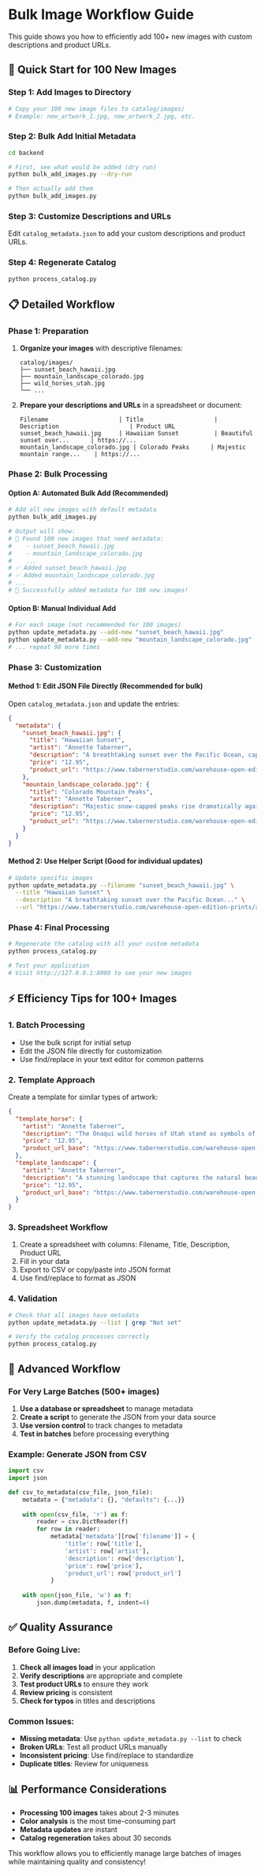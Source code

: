 # Bulk Image Workflow Guide

This guide shows you how to efficiently add 100+ new images with custom descriptions and product URLs.

## **🚀 Quick Start for 100 New Images**

### **Step 1: Add Images to Directory**
```bash
# Copy your 100 new image files to catalog/images/
# Example: new_artwork_1.jpg, new_artwork_2.jpg, etc.
```

### **Step 2: Bulk Add Initial Metadata**
```bash
cd backend

# First, see what would be added (dry run)
python bulk_add_images.py --dry-run

# Then actually add them
python bulk_add_images.py
```

### **Step 3: Customize Descriptions and URLs**
Edit `catalog_metadata.json` to add your custom descriptions and product URLs.

### **Step 4: Regenerate Catalog**
```bash
python process_catalog.py
```

## **📋 Detailed Workflow**

### **Phase 1: Preparation**

1. **Organize your images** with descriptive filenames:
   ```
   catalog/images/
   ├── sunset_beach_hawaii.jpg
   ├── mountain_landscape_colorado.jpg
   ├── wild_horses_utah.jpg
   └── ...
   ```

2. **Prepare your descriptions and URLs** in a spreadsheet or document:
   ```
   Filename                    | Title                    | Description                    | Product URL
   sunset_beach_hawaii.jpg     | Hawaiian Sunset          | Beautiful sunset over...      | https://...
   mountain_landscape_colorado.jpg | Colorado Peaks      | Majestic mountain range...    | https://...
   ```

### **Phase 2: Bulk Processing**

#### **Option A: Automated Bulk Add (Recommended)**
```bash
# Add all new images with default metadata
python bulk_add_images.py

# Output will show:
# 📁 Found 100 new images that need metadata:
#    - sunset_beach_hawaii.jpg
#    - mountain_landscape_colorado.jpg
#    ...
# ✅ Added sunset_beach_hawaii.jpg
# ✅ Added mountain_landscape_colorado.jpg
# ...
# 🎉 Successfully added metadata for 100 new images!
```

#### **Option B: Manual Individual Add**
```bash
# For each image (not recommended for 100 images)
python update_metadata.py --add-new "sunset_beach_hawaii.jpg"
python update_metadata.py --add-new "mountain_landscape_colorado.jpg"
# ... repeat 98 more times
```

### **Phase 3: Customization**

#### **Method 1: Edit JSON File Directly (Recommended for bulk)**
Open `catalog_metadata.json` and update the entries:

```json
{
  "metadata": {
    "sunset_beach_hawaii.jpg": {
      "title": "Hawaiian Sunset",
      "artist": "Annette Taberner",
      "description": "A breathtaking sunset over the Pacific Ocean, capturing the warm golden light as it dances across the waves.",
      "price": "12.95",
      "product_url": "https://www.tabernerstudio.com/warehouse-open-edition-prints/art_print_products/hawaiian-sunset"
    },
    "mountain_landscape_colorado.jpg": {
      "title": "Colorado Mountain Peaks",
      "artist": "Annette Taberner", 
      "description": "Majestic snow-capped peaks rise dramatically against a clear blue sky, showcasing the raw beauty of the Rocky Mountains.",
      "price": "12.95",
      "product_url": "https://www.tabernerstudio.com/warehouse-open-edition-prints/art_print_products/colorado-peaks"
    }
  }
}
```

#### **Method 2: Use Helper Script (Good for individual updates)**
```bash
# Update specific images
python update_metadata.py --filename "sunset_beach_hawaii.jpg" \
  --title "Hawaiian Sunset" \
  --description "A breathtaking sunset over the Pacific Ocean..." \
  --url "https://www.tabernerstudio.com/warehouse-open-edition-prints/art_print_products/hawaiian-sunset"
```

### **Phase 4: Final Processing**

```bash
# Regenerate the catalog with all your custom metadata
python process_catalog.py

# Test your application
# Visit http://127.0.0.1:8000 to see your new images
```

## **⚡ Efficiency Tips for 100+ Images**

### **1. Batch Processing**
- Use the bulk script for initial setup
- Edit the JSON file directly for customization
- Use find/replace in your text editor for common patterns

### **2. Template Approach**
Create a template for similar types of artwork:

```json
{
  "template_horse": {
    "artist": "Annette Taberner",
    "description": "The Onaqui wild horses of Utah stand as symbols of freedom, resilience, and the enduring spirit of the American West.",
    "price": "12.95",
    "product_url_base": "https://www.tabernerstudio.com/warehouse-open-edition-prints/art_print_products/"
  },
  "template_landscape": {
    "artist": "Annette Taberner", 
    "description": "A stunning landscape that captures the natural beauty and serenity of the American wilderness.",
    "price": "12.95",
    "product_url_base": "https://www.tabernerstudio.com/warehouse-open-edition-prints/art_print_products/"
  }
}
```

### **3. Spreadsheet Workflow**
1. Create a spreadsheet with columns: Filename, Title, Description, Product URL
2. Fill in your data
3. Export to CSV or copy/paste into JSON format
4. Use find/replace to format as JSON

### **4. Validation**
```bash
# Check that all images have metadata
python update_metadata.py --list | grep "Not set"

# Verify the catalog processes correctly
python process_catalog.py
```

## **🔧 Advanced Workflow**

### **For Very Large Batches (500+ images)**

1. **Use a database or spreadsheet** to manage metadata
2. **Create a script** to generate the JSON from your data source
3. **Use version control** to track changes to metadata
4. **Test in batches** before processing everything

### **Example: Generate JSON from CSV**
```python
import csv
import json

def csv_to_metadata(csv_file, json_file):
    metadata = {"metadata": {}, "defaults": {...}}
    
    with open(csv_file, 'r') as f:
        reader = csv.DictReader(f)
        for row in reader:
            metadata['metadata'][row['filename']] = {
                'title': row['title'],
                'artist': row['artist'],
                'description': row['description'],
                'price': row['price'],
                'product_url': row['product_url']
            }
    
    with open(json_file, 'w') as f:
        json.dump(metadata, f, indent=4)
```

## **✅ Quality Assurance**

### **Before Going Live:**
1. **Check all images load** in your application
2. **Verify descriptions** are appropriate and complete
3. **Test product URLs** to ensure they work
4. **Review pricing** is consistent
5. **Check for typos** in titles and descriptions

### **Common Issues:**
- **Missing metadata**: Use `python update_metadata.py --list` to check
- **Broken URLs**: Test all product URLs manually
- **Inconsistent pricing**: Use find/replace to standardize
- **Duplicate titles**: Review for uniqueness

## **📊 Performance Considerations**

- **Processing 100 images** takes about 2-3 minutes
- **Color analysis** is the most time-consuming part
- **Metadata updates** are instant
- **Catalog regeneration** takes about 30 seconds

This workflow allows you to efficiently manage large batches of images while maintaining quality and consistency! 
